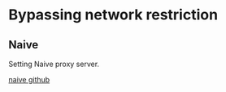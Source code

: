 # Bypassing network restriction

## Naive

Setting Naive proxy server.

[naive github](https://github.com/klzgrad/naiveproxy)


